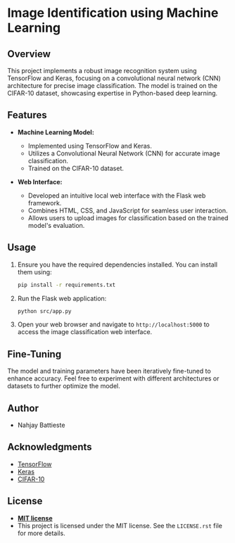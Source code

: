 # Image Identification using Machine Learning

## Overview

This project implements a robust image recognition system using TensorFlow and Keras, focusing on a convolutional neural network (CNN) architecture for precise image classification. The model is trained on the CIFAR-10 dataset, showcasing expertise in Python-based deep learning.

## Features

- **Machine Learning Model:**
  - Implemented using TensorFlow and Keras.
  - Utilizes a Convolutional Neural Network (CNN) for accurate image classification.
  - Trained on the CIFAR-10 dataset.

- **Web Interface:**
  - Developed an intuitive local web interface with the Flask web framework.
  - Combines HTML, CSS, and JavaScript for seamless user interaction.
  - Allows users to upload images for classification based on the trained model's evaluation.

## Usage

1. Ensure you have the required dependencies installed. You can install them using:

    ```bash
    pip install -r requirements.txt
    ```

2. Run the Flask web application:

    ```bash
    python src/app.py
    ```

3. Open your web browser and navigate to `http://localhost:5000` to access the image classification web interface.

## Fine-Tuning

The model and training parameters have been iteratively fine-tuned to enhance accuracy. Feel free to experiment with different architectures or datasets to further optimize the model.

## Author

- Nahjay Battieste

## Acknowledgments

- [TensorFlow](https://www.tensorflow.org/)
- [Keras](https://keras.io/)
- [CIFAR-10](https://www.cs.toronto.edu/~kriz/cifar.html)

## License

- **[MIT license](http://opensource.org/licenses/mit-license.php)**
- This project is licensed under the MIT license. See the `LICENSE.rst` file for more details.